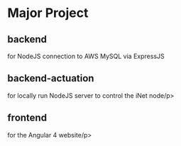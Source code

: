 <h1>Major Project</h1>

<h2>backend</h2><p>for NodeJS connection to AWS MySQL via ExpressJS</p>
<h2>backend-actuation</h2><p>for locally run NodeJS server to control the iNet node/p>
<h2>frontend</h2><p>for the Angular 4 website/p>